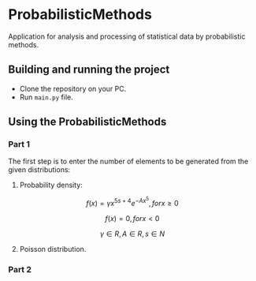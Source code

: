 # ProbabilisticMethods
Application for analysis and processing of statistical data by probabilistic methods.
## Building and running the project
- Clone the repository on your PC.
- Run `main.py` file.
## Using the ProbabilisticMethods
### Part 1
The first step is to enter the number of elements to be generated from the given distributions:
1. Probability density:

$$ f(x) = γx^{5s+4}e^{-Ax^5}, for x ≥ 0 $$

$$ f(x) = 0, for x < 0 $$

$$ γ ∈ R, A ∈ R, s ∈ N $$

2. Poisson distribution.

### Part 2

